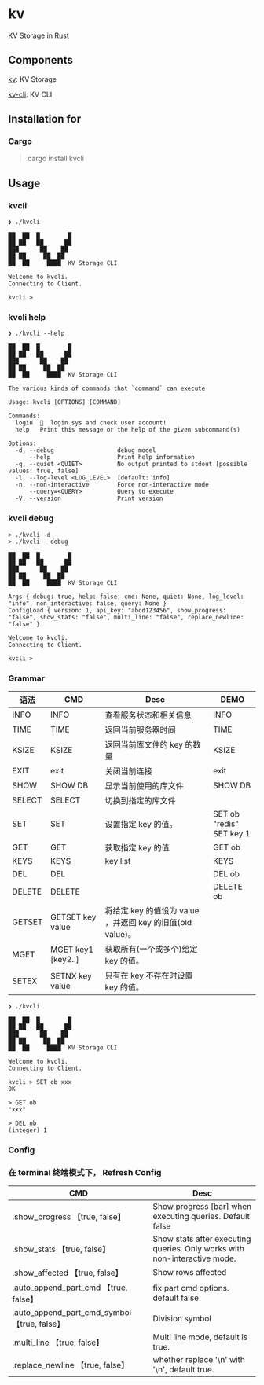# kv
KV Storage in Rust

## Components
[kv](./kv): KV Storage

[kv-cli](./kv-cli): KV CLI


## Installation for
### Cargo
> cargo install kvcli

## Usage

### kvcli
```doc
❯ ./kvcli

██  ██  █        █
██ ██   ██      ██
███      ██    ██
██ ██     ██  ██
██  ██     ████  KV Storage CLI

Welcome to kvcli.
Connecting to Client.

kvcli > 
```

### kvcli help
```doc
❯ ./kvcli --help

██  ██  █        █
██ ██   ██      ██
███      ██    ██
██ ██     ██  ██
██  ██     ████  KV Storage CLI

The various kinds of commands that `command` can execute

Usage: kvcli [OPTIONS] [COMMAND]

Commands:
  login  👤  login sys and check user account!
  help   Print this message or the help of the given subcommand(s)

Options:
  -d, --debug                  debug model
      --help                   Print help information
  -q, --quiet <QUIET>          No output printed to stdout [possible values: true, false]
  -l, --log-level <LOG_LEVEL>  [default: info]
  -n, --non-interactive        Force non-interactive mode
      --query=<QUERY>          Query to execute
  -V, --version                Print version
```

### kvcli debug

```doc
> ./kvcli -d
> ./kvcli --debug

██  ██  █        █
██ ██   ██      ██
███      ██    ██
██ ██     ██  ██
██  ██     ████  KV Storage CLI

Args { debug: true, help: false, cmd: None, quiet: None, log_level: "info", non_interactive: false, query: None }
ConfigLoad { version: 1, api_key: "abcd123456", show_progress: "false", show_stats: "false", multi_line: "false", replace_newline: "false" }

Welcome to kvcli.
Connecting to Client.

kvcli > 
```

### Grammar

| 语法     | CMD                | Desc                                        | DEMO                           |
|--------|--------------------|---------------------------------------------|--------------------------------|
| INFO   | INFO               | 查看服务状态和相关信息                                 | INFO                           |
| TIME   | TIME               | 返回当前服务器时间                                   | TIME                           |
| KSIZE  | KSIZE              | 返回当前库文件的 key 的数量                            | KSIZE                          |
| EXIT   | exit               | 关闭当前连接                                      | exit                           |
| SHOW   | SHOW DB            | 显示当前使用的库文件                                  | SHOW DB                        |
| SELECT | SELECT <db>        | 切换到指定的库文件                                   |                                |
| SET    | SET <KEY> <VALUE>  | 设置指定 key 的值。                                | SET ob "redis" <br/> SET key 1 |
| GET    | GET <KEY>          | 获取指定 key 的值                                 | GET ob                         |
| KEYS   | KEYS               | key list                                    | KEYS                           |
| DEL    | DEL <KEY>          |                                             | DEL ob                         |
| DELETE | DELETE <KEY>       |                                             | DELETE ob                      |
| GETSET | GETSET key value   | 将给定 key 的值设为 value ，并返回 key 的旧值(old value)。 |                                |
| MGET   | MGET key1 [key2..] | 获取所有(一个或多个)给定 key 的值。                       |                                |
| SETEX  | SETNX key value    | 只有在 key 不存在时设置 key 的值。                      |                                |


```doc
❯ ./kvcli

██  ██  █        █
██ ██   ██      ██
███      ██    ██
██ ██     ██  ██
██  ██     ████  KV Storage CLI

Welcome to kvcli.
Connecting to Client.

kvcli > SET ob xxx
OK

> GET ob
"xxx"

> DEL ob
(integer) 1
```

### Config

### 在 terminal 终端模式下， Refresh Config
| CMD                               | Desc                                        |
|-----------------------------------|---------------------------------------------|
| .show_progress 【true, false】      | Show progress [bar] when executing queries.  Default false   |
| .show_stats 【true, false】 | Show stats after executing queries.  Only works with non-interactive mode.  |
| .show_affected 【true, false】 | Show rows affected |
| .auto_append_part_cmd 【true, false】 | fix part cmd options. default false  |
| .auto_append_part_cmd_symbol 【true, false】 | Division symbol  |
| .multi_line 【true, false】 | Multi line mode, default is true. |
| .replace_newline 【true, false】 | whether replace '\n' with '\\n', default true. |